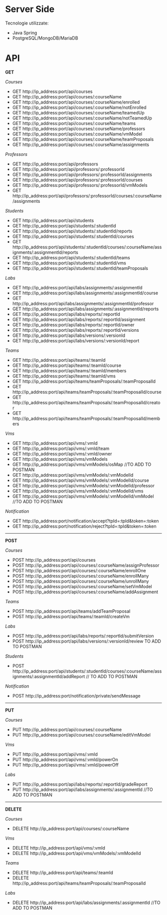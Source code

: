 # Server Side
Tecnologie utilizzate:
* Java Spring 
* PostgreSQL/MongoDB/MariaDB

API
=================================

**GET**

*Courses*
* GET	http://ip_address:port/api/courses
* GET	http://ip_address:port/api/courses/:courseName
* GET	http://ip_address:port/api/courses/:courseName/enrolled
* GET	http://ip_address:port/api/courses/:courseName/notEnrolled
* GET	http://ip_address:port/api/courses/:courseName/teamedUp
* GET	http://ip_address:port/api/courses/:courseName/notTeamedUp
* GET	http://ip_address:port/api/courses/:courseName/teams
* GET	http://ip_address:port/api/courses/:courseName/professors
* GET	http://ip_address:port/api/courses/:courseName/vmModel
* GET	http://ip_address:port/api/courses/:courseName/teamProposals
* GET	http://ip_address:port/api/courses/:courseName/assignments

*Professors*
* GET	http://ip_address:port/api/professors
* GET	http://ip_address:port/api/professors/:professorId
* GET	http://ip_address:port/api/professors/:professorId/assignments
* GET	http://ip_address:port/api/professors/:professorId/courses
* GET	http://ip_address:port/api/professors/:professorId/vmModels
* GET	http://ip_address:port/api/professors/:professorId/courses/:courseName/assignments  
  
*Students*
* GET	http://ip_address:port/api/students
* GET	http://ip_address:port/api/students/:studentId
* GET	http://ip_address:port/api/students/:studentId/reports
* GET	http://ip_address:port/api/students/:studentId/courses
* GET	http://ip_address:port/api/students/:studentId/courses/:courseName/assignments/:assignmentId/reports
* GET	http://ip_address:port/api/students/:studentId/teams
* GET	http://ip_address:port/api/students/:studentId/vms
* GET	http://ip_address:port/api/students/:studentId/teamProposals

*Labs*
* GET	http://ip_address:port/api/labs/assignments/:assignmentId
* GET	http://ip_address:port/api/labs/assignments/:assignmentId/course
* GET	http://ip_address:port/api/labs/assignments/:assignmentId/professor
* GET	http://ip_address:port/api/labs/assignments/:assignmentId/reports
* GET	http://ip_address:port/api/labs/reports/:reportId
* GET	http://ip_address:port/api/labs/reports/:reportId/assignment
* GET	http://ip_address:port/api/labs/reports/:reportId/owner
* GET	http://ip_address:port/api/labs/reports/:reportId/versions
* GET	http://ip_address:port/api/labs/versions/:versionId
* GET	http://ip_address:port/api/labs/versions/:versionId/report

*Teams*
* GET	http://ip_address:port/api/teams/:teamId
* GET	http://ip_address:port/api/teams/:teamId/course
* GET	http://ip_address:port/api/teams/:teamId/members
* GET	http://ip_address:port/api/teams/:teamId/vms
* GET	http://ip_address:port/api/teams/teamProposals/:teamProposalId
* GET	http://ip_address:port/api/teams/teamProposals/:teamProposalId/course
* GET	http://ip_address:port/api/teams/teamProposals/:teamProposalId/creator
* GET	http://ip_address:port/api/teams/teamProposals/:teamProposalId/members

*Vms*
* GET	http://ip_address:port/api/vms/:vmId
* GET	http://ip_address:port/api/vms/:vmId/team
* GET	http://ip_address:port/api/vms/:vmId/owner
* GET	http://ip_address:port/api/vms/vmModels
* GET	http://ip_address:port/api/vms/vmModels/osMap                   //TO ADD TO POSTMAN
* GET	http://ip_address:port/api/vms/vmModels/:vmModelId
* GET	http://ip_address:port/api/vms/vmModels/:vmModelId/course
* GET	http://ip_address:port/api/vms/vmModels/:vmModelId/professor
* GET	http://ip_address:port/api/vms/vmModels/:vmModelId/vms
* GET	http://ip_address:port/api/vms/vmModels/:vmModelId/vmModel      //TO ADD TO POSTMAN

*Notification*
* GET	http://ip_address:port/notification/accept?tpId=:tpId&token=:token
* GET	http://ip_address:port/notification/reject?tpId=:tpId&token=:token

---  
**POST**

*Courses*
* POST http://ip_address:port/api/courses
* POST http://ip_address:port/api/courses/:courseName/assignProfessor
* POST http://ip_address:port/api/courses/:courseName/enrollOne
* POST http://ip_address:port/api/courses/:courseName/enrollMany
* POST http://ip_address:port/api/courses/:courseName/unrollMany
* POST http://ip_address:port/api/courses/:courseName/setVmModel
* POST http://ip_address:port/api/courses/:courseName/addAssignment

*Teams*
* POST http://ip_address:port/api/teams/addTeamProposal
* POST http://ip_address:port/api/teams/:teamId/createVm

*Labs*
* POST http://ip_address:port/api/labs/reports/:reportId/submitVersion
* POST http://ip_address:port/api/labs/versions/:versionId/review       TO ADD TO POSTMAN

*Students*
* POST http://ip_address:port/api/students/:studentId/courses/:courseName/assignments/:assignmentId/addReport // TO ADD TO POSTMAN

*Notification*
* POST	http://ip_address:port/notification/private/sendMessage

---
**PUT**

*Courses*
* PUT	http://ip_address:port/api/courses/:courseName
* PUT	http://ip_address:port/api/courses/:courseName/editVmModel

*Vms* 
* PUT	http://ip_address:port/api/vms/:vmId
* PUT	http://ip_address:port/api/vms/:vmId/powerOn
* PUT	http://ip_address:port/api/vms/:vmId/powerOff

*Labs* 
* PUT	http://ip_address:port/api/labs/reports/:reportId/gradeReport
* PUT   http://ip_address:port/api/labs/assignments/:assignmentId          //TO ADD TO POSTMAN

---
**DELETE**

*Courses*
* DELETE http://ip_address:port/api/courses/:courseName

*Vms*
* DELETE http://ip_address:port/api/vms/:vmId
* DELETE http://ip_address:port/api/vms/vmModels/:vmModelId

*Teams*
* DELETE http://ip_address:port/api/teams/:teamId
* DELETE http://ip_address:port/api/teams/teamProposals/:teamProposalId

*Labs*
* DELETE http://ip_address:port/api/labs/assignments/:assignmentId      //TO ADD TO POSTMAN
